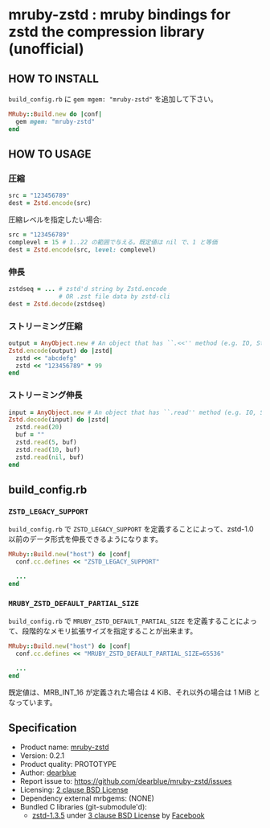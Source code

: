 # mruby-zstd : mruby bindings for zstd the compression library (unofficial)

## HOW TO INSTALL

`build_config.rb` に `gem mgem: "mruby-zstd"` を追加して下さい。

```ruby
MRuby::Build.new do |conf|
  gem mgem: "mruby-zstd"
end
```

## HOW TO USAGE

### 圧縮

```ruby
src = "123456789"
dest = Zstd.encode(src)
```

圧縮レベルを指定したい場合:

```ruby
src = "123456789"
complevel = 15 # 1..22 の範囲で与える。既定値は nil で、1 と等価
dest = Zstd.encode(src, level: complevel)
```

### 伸長

```ruby
zstdseq = ... # zstd'd string by Zstd.encode
              # OR .zst file data by zstd-cli
dest = Zstd.decode(zstdseq)
```

### ストリーミング圧縮

```ruby
output = AnyObject.new # An object that has ``.<<'' method (e.g. IO, StringIO, or etc.)
Zstd.encode(output) do |zstd|
  zstd << "abcdefg"
  zstd << "123456789" * 99
end
```

### ストリーミング伸長

```ruby
input = AnyObject.new # An object that has ``.read'' method (e.g. IO, StringIO, or etc.)
Zstd.decode(input) do |zstd|
  zstd.read(20)
  buf = ""
  zstd.read(5, buf)
  zstd.read(10, buf)
  zstd.read(nil, buf)
end
```


## build_config.rb

### ``ZSTD_LEGACY_SUPPORT``

``build_config.rb`` で ``ZSTD_LEGACY_SUPPORT`` を定義することによって、zstd-1.0 以前のデータ形式を伸長できるようになります。

```ruby:build_config.rb
MRuby::Build.new("host") do |conf|
  conf.cc.defines << "ZSTD_LEGACY_SUPPORT"

  ...
end
```

### ``MRUBY_ZSTD_DEFAULT_PARTIAL_SIZE``

``build_config.rb`` で ``MRUBY_ZSTD_DEFAULT_PARTIAL_SIZE`` を定義することによって、段階的なメモリ拡張サイズを指定することが出来ます。

```ruby:build_config.rb
MRuby::Build.new("host") do |conf|
  conf.cc.defines << "MRUBY_ZSTD_DEFAULT_PARTIAL_SIZE=65536"

  ...
end
```

既定値は、MRB_INT_16 が定義された場合は 4 KiB、それ以外の場合は 1 MiB となっています。


## Specification

  * Product name: [mruby-zstd](https://github.com/dearblue/mruby-zstd)
  * Version: 0.2.1
  * Product quality: PROTOTYPE
  * Author: [dearblue](https://github.com/dearblue)
  * Report issue to: <https://github.com/dearblue/mruby-zstd/issues>
  * Licensing: [2 clause BSD License](LICENSE)
  * Dependency external mrbgems: (NONE)
  * Bundled C libraries (git-submodule'd):
      * [zstd-1.3.5](https://github.com/facebook/zstd)
        under [3 clause BSD License](https://github.com/facebook/zstd/blob/v1.3.5/LICENSE)
        by [Facebook](https://github.com/facebook)
